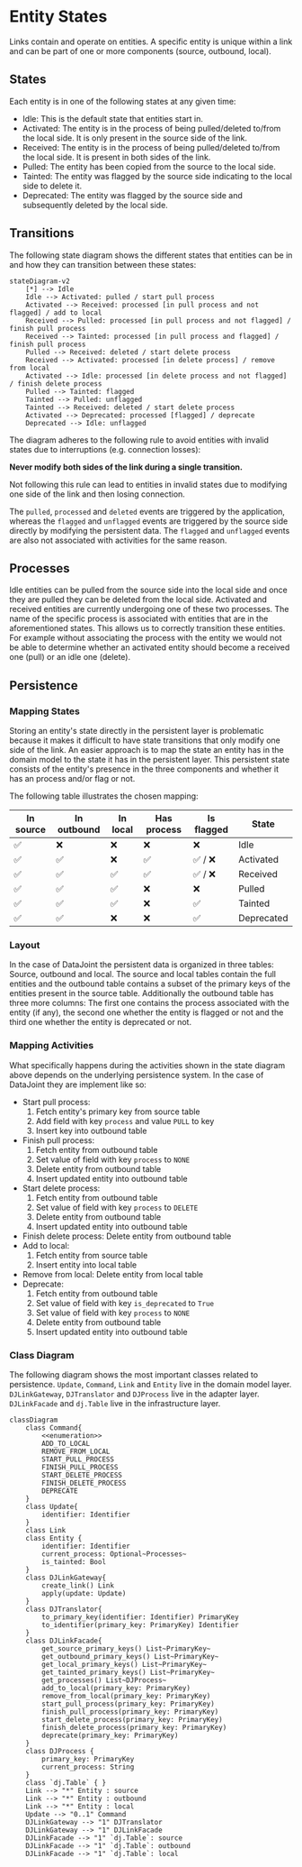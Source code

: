 # Entity States
Links contain and operate on entities. A specific entity is unique within a link and can be part of one or more components (source, outbound, local).

## States
Each entity is in one of the following states at any given time:
* Idle: This is the default state that entities start in.
* Activated: The entity is in the process of being pulled/deleted to/from the local side. It is only present in the source side of the link.
* Received: The entity is in the process of being pulled/deleted to/from the local side. It is present in both sides of the link.
* Pulled: The entity has been copied from the source to the local side.
* Tainted: The entity was flagged by the source side indicating to the local side to delete it.
* Deprecated: The entity was flagged by the source side and subsequently deleted by the local side.

## Transitions
The following state diagram shows the different states that entities can be in and how they can transition between these states:

```mermaid
stateDiagram-v2
    [*] --> Idle
    Idle --> Activated: pulled / start pull process
    Activated --> Received: processed [in pull process and not flagged] / add to local
    Received --> Pulled: processed [in pull process and not flagged] / finish pull process
    Received --> Tainted: processed [in pull process and flagged] / finish pull process
    Pulled --> Received: deleted / start delete process
    Received --> Activated: processed [in delete process] / remove from local
    Activated --> Idle: processed [in delete process and not flagged] / finish delete process
    Pulled --> Tainted: flagged
    Tainted --> Pulled: unflagged
    Tainted --> Received: deleted / start delete process
    Activated --> Deprecated: processed [flagged] / deprecate
    Deprecated --> Idle: unflagged
```

The diagram adheres to the following rule to avoid entities with invalid states due to interruptions (e.g. connection losses):

**Never modify both sides of the link during a single transition.**

Not following this rule can lead to entities in invalid states due to modifying one side of the link and then losing connection.

The `pulled`, `processed` and `deleted` events are triggered by the application, whereas the `flagged` and `unflagged` events are triggered by the source side directly by modifying the persistent data. The `flagged` and `unflagged` events are also not associated with activities for the same reason.

## Processes
Idle entities can be pulled from the source side into the local side and once they are pulled they can be deleted from the local side. Activated and received entities are currently undergoing one of these two processes. The name of the specific process is associated with entities that are in the aforementioned states. This allows us to correctly transition these entities. For example without associating the process with the entity we would not be able to determine whether an activated entity should become a received one (pull) or an idle one (delete).

## Persistence

### Mapping States
Storing an entity's state directly in the persistent layer is problematic because it makes it difficult to have state transitions that only modify one side of the link. An easier approach is to map the state an entity has in the domain model to the state it has in the persistent layer. This persistent state consists of the entity's presence in the three components and whether it has an process and/or flag or not.

The following table illustrates the chosen mapping:

| In source | In outbound | In local | Has process | Is flagged | State |
|--------|----------|-------|--------|---------|---------|
| :white_check_mark: | :x: | :x: | :x: | :x: | Idle |
| :white_check_mark: | :white_check_mark: | :x: | :white_check_mark: | :white_check_mark: / :x: | Activated |
| :white_check_mark: | :white_check_mark: | :white_check_mark: | :white_check_mark: | :white_check_mark: / :x: | Received|
| :white_check_mark: | :white_check_mark: | :white_check_mark: | :x: | :x: | Pulled |
| :white_check_mark: | :white_check_mark: | :white_check_mark: | :x: | :white_check_mark: | Tainted |
| :white_check_mark: | :white_check_mark: | :x: | :x: | :white_check_mark: | Deprecated |

### Layout
In the case of DataJoint the persistent data is organized in three tables: Source, outbound and local. The source and local tables contain the full entities and the outbound table contains a subset of the primary keys of the entities present in the source table. Additionally the outbound table has three more columns: The first one contains the process associated with the entity (if any), the second one whether the entity is flagged or not and the third one whether the entity is deprecated or not.

### Mapping Activities
What specifically happens during the activities shown in the state diagram above depends on the underlying persistence system. In the case of DataJoint they are implement like so:
* Start pull process:
    1. Fetch entity's primary key from source table
    2. Add field with key `process` and value `PULL` to key
    3. Insert key into outbound table
* Finish pull process:
    1. Fetch entity from outbound table
    2. Set value of field with key `process` to `NONE`
    3. Delete entity from outbound table
    4. Insert updated entity into outbound table
* Start delete process:
    1. Fetch entity from outbound table
    2. Set value of field with key `process` to `DELETE`
    3. Delete entity from outbound table
    4. Insert updated entity into outbound table
* Finish delete process: Delete entity from outbound table
* Add to local:
    1. Fetch entity from source table
    2. Insert entity into local table
* Remove from local: Delete entity from local table
* Deprecate:
    1. Fetch entity from outbound table
    2. Set value of field with key `is_deprecated` to `True`
    3. Set value of field with key `process` to `NONE`
    4. Delete entity from outbound table
    5. Insert updated entity into outbound table

### Class Diagram
The following diagram shows the most important classes related to persistence. `Update`, `Command`, `Link` and `Entity` live in the domain model layer. `DJLinkGateway`, `DJTranslator` and `DJProcess` live in the adapter layer. `DJLinkFacade` and `dj.Table` live in the infrastructure layer.

```mermaid
classDiagram
    class Command{
        <<enumeration>>
        ADD_TO_LOCAL
        REMOVE_FROM_LOCAL
        START_PULL_PROCESS
        FINISH_PULL_PROCESS
        START_DELETE_PROCESS
        FINISH_DELETE_PROCESS
        DEPRECATE
    }
    class Update{
        identifier: Identifier
    }
    class Link
    class Entity {
        identifier: Identifier
        current_process: Optional~Processes~
        is_tainted: Bool
    }
    class DJLinkGateway{
        create_link() Link
        apply(update: Update)
    }
    class DJTranslator{
        to_primary_key(identifier: Identifier) PrimaryKey
        to_identifier(primary_key: PrimaryKey) Identifier
    }
    class DJLinkFacade{
        get_source_primary_keys() List~PrimaryKey~
        get_outbound_primary_keys() List~PrimaryKey~
        get_local_primary_keys() List~PrimaryKey~
        get_tainted_primary_keys() List~PrimaryKey~
        get_processes() List~DJProcess~
        add_to_local(primary_key: PrimaryKey)
        remove_from_local(primary_key: PrimaryKey)
        start_pull_process(primary_key: PrimaryKey)
        finish_pull_process(primary_key: PrimaryKey)
        start_delete_process(primary_key: PrimaryKey)
        finish_delete_process(primary_key: PrimaryKey)
        deprecate(primary_key: PrimaryKey)
    }
    class DJProcess {
        primary_key: PrimaryKey
        current_process: String
    }
    class `dj.Table` { }
    Link --> "*" Entity : source
    Link --> "*" Entity : outbound
    Link --> "*" Entity : local
    Update --> "0..1" Command
    DJLinkGateway --> "1" DJTranslator
    DJLinkGateway --> "1" DJLinkFacade
    DJLinkFacade --> "1" `dj.Table`: source
    DJLinkFacade --> "1" `dj.Table`: outbound
    DJLinkFacade --> "1" `dj.Table`: local
```
